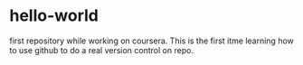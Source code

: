 # hello-world
first repository while working on coursera. 
This is the first itme learning how to use github to do a real version control on repo. 
